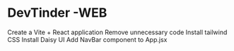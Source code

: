 # DevTinder -WEB

Create a Vite + React application
Remove unnecessary code
Install tailwind CSS
Install Daisy UI
Add NavBar component to App.jsx